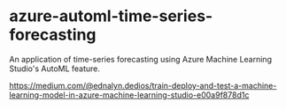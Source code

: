 # azure-automl-time-series-forecasting
An application of time-series forecasting using Azure Machine Learning Studio's AutoML feature.

https://medium.com/@ednalyn.dedios/train-deploy-and-test-a-machine-learning-model-in-azure-machine-learning-studio-e00a9f878d1c
